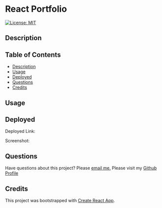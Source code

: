 # React Portfolio

[![License: MIT](https://img.shields.io/badge/License-MIT-purple.svg)](https://opensource.org/licenses/MIT)

## Description

## Table of Contents

  * [Description](#description)
  * [Usage](#usage)
  * [Deployed](#deployed)
  * [Questions](#questions)
  * [Credits](#credits)


## Usage 


## Deployed 

Deployed Link:

Screenshot:

## Questions 

Have questions about this project? Please [email me.](mailto:mrodriguez.psychology@gmail.com)
Please visit my [Github Profile](https://github.com/mariadolores06)

## Credits 

This project was bootstrapped with [Create React App](https://github.com/facebook/create-react-app).

